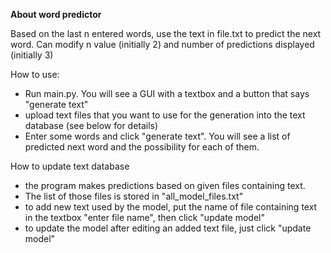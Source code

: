 **About word predictor**

Based on the last n entered words, use the text in file.txt to predict the next word. 
Can modify n value (initially 2) and number of predictions displayed (initially 3)

How to use:
  - Run main.py. You will see a GUI with a textbox and a button that says "generate text"
  - upload text files that you want to use for the generation into the text database (see below for details)
  - Enter some words and click "generate text". You will see a list of predicted next word and the possibility for each of them.

How to update text database
  - the program makes predictions based on given files containing text. 
  - The list of those files is stored in "all_model_files.txt"
  - to add new text used by the model, put the name of file containing text in the textbox "enter file name", then click "update model"
  - to update the model after editing an added text file, just click "update model"
